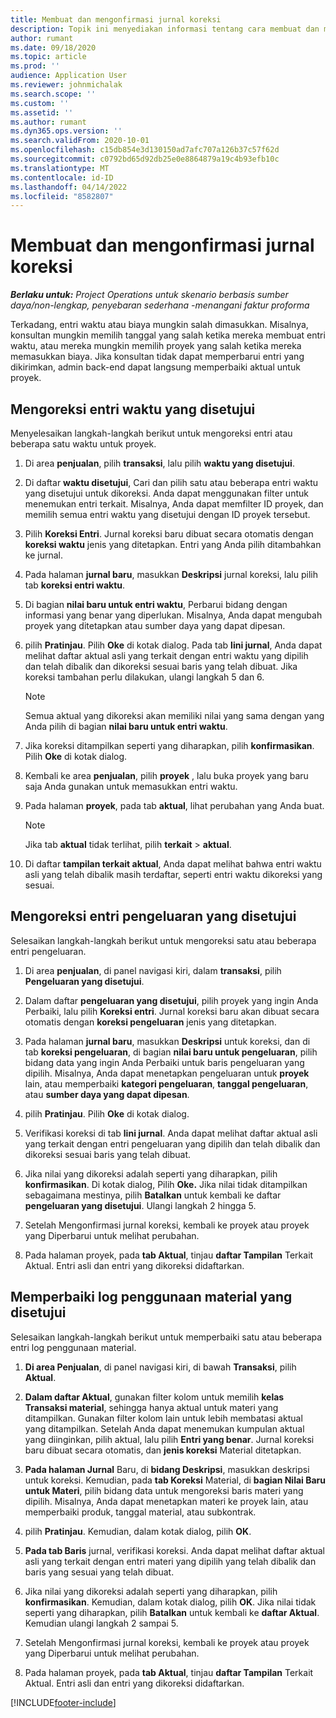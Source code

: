 ```yaml
---
title: Membuat dan mengonfirmasi jurnal koreksi
description: Topik ini menyediakan informasi tentang cara membuat dan mengonfirmasikan jurnal koreksi.
author: rumant
ms.date: 09/18/2020
ms.topic: article
ms.prod: ''
audience: Application User
ms.reviewer: johnmichalak
ms.search.scope: ''
ms.custom: ''
ms.assetid: ''
ms.author: rumant
ms.dyn365.ops.version: ''
ms.search.validFrom: 2020-10-01
ms.openlocfilehash: c15db854e3d130150ad7afc707a126b37c57f62d
ms.sourcegitcommit: c0792bd65d92db25e0e8864879a19c4b93efb10c
ms.translationtype: MT
ms.contentlocale: id-ID
ms.lasthandoff: 04/14/2022
ms.locfileid: "8582807"
---
```

# <a name="create-and-confirm-correction-journals"></a>Membuat dan mengonfirmasi jurnal koreksi

_**Berlaku untuk:** Project Operations untuk skenario berbasis sumber daya/non-lengkap, penyebaran sederhana -menangani faktur proforma_

Terkadang, entri waktu atau biaya mungkin salah dimasukkan. Misalnya, konsultan mungkin memilih tanggal yang salah ketika mereka membuat entri waktu, atau mereka mungkin memilih proyek yang salah ketika mereka memasukkan biaya. Jika konsultan tidak dapat memperbarui entri yang dikirimkan, admin back-end dapat langsung memperbaiki aktual untuk proyek.

## <a name="correct-approved-time-entries"></a>Mengoreksi entri waktu yang disetujui     

Menyelesaikan langkah-langkah berikut untuk mengoreksi entri atau beberapa satu waktu untuk proyek.

1. Di area **penjualan**, pilih **transaksi**, lalu pilih **waktu yang disetujui**. 

2. Di daftar **waktu disetujui**, Cari dan pilih satu atau beberapa entri waktu yang disetujui untuk dikoreksi. Anda dapat menggunakan filter untuk menemukan entri terkait. Misalnya, Anda dapat memfilter ID proyek, dan memilih semua entri waktu yang disetujui dengan ID proyek tersebut.

3. Pilih **Koreksi Entri**. Jurnal koreksi baru dibuat secara otomatis dengan **koreksi waktu** jenis yang ditetapkan. Entri yang Anda pilih ditambahkan ke jurnal. 

4. Pada halaman **jurnal baru**, masukkan **Deskripsi** jurnal koreksi, lalu pilih tab **koreksi entri waktu**.  

5. Di bagian **nilai baru untuk entri waktu**, Perbarui bidang dengan informasi yang benar yang diperlukan. Misalnya, Anda dapat mengubah proyek yang ditetapkan atau sumber daya yang dapat dipesan.

6. pilih **Pratinjau**. Pilih **Oke** di kotak dialog. Pada tab **lini jurnal**, Anda dapat melihat daftar aktual asli yang terkait dengan entri waktu yang dipilih dan telah dibalik dan dikoreksi sesuai baris yang telah dibuat. Jika koreksi tambahan perlu dilakukan, ulangi langkah 5 dan 6. 

    > [!NOTE]
    > Semua aktual yang dikoreksi akan memiliki nilai yang sama dengan yang Anda pilih di bagian **nilai baru untuk entri waktu**.

7. Jika koreksi ditampilkan seperti yang diharapkan, pilih **konfirmasikan**. Pilih **Oke** di kotak dialog.

8. Kembali ke area **penjualan**, pilih **proyek** , lalu buka proyek yang baru saja Anda gunakan untuk memasukkan entri waktu. 

9. Pada halaman **proyek**, pada tab **aktual**, lihat perubahan yang Anda buat. 

    > [!NOTE]
    > Jika tab **aktual** tidak terlihat, pilih **terkait** > **aktual**.  

10. Di daftar **tampilan terkait aktual**, Anda dapat melihat bahwa entri waktu asli yang telah dibalik masih terdaftar, seperti entri waktu dikoreksi yang sesuai. 

 
## <a name="correct-approved-expense-entries"></a>Mengoreksi entri pengeluaran yang disetujui

Selesaikan langkah-langkah berikut untuk mengoreksi satu atau beberapa entri pengeluaran. 

1. Di area **penjualan**, di panel navigasi kiri, dalam **transaksi**, pilih **Pengeluaran yang disetujui**.

2. Dalam daftar **pengeluaran yang disetujui**, pilih proyek yang ingin Anda Perbaiki, lalu pilih **Koreksi entri**. Jurnal koreksi baru akan dibuat secara otomatis dengan **koreksi pengeluaran** jenis yang ditetapkan. 

3. Pada halaman **jurnal baru**, masukkan **Deskripsi** untuk koreksi, dan di tab **koreksi pengeluaran**, di bagian **nilai baru untuk pengeluaran**, pilih bidang data yang ingin Anda Perbaiki untuk baris pengeluaran yang dipilih. Misalnya, Anda dapat menetapkan pengeluaran untuk **proyek** lain, atau memperbaiki **kategori pengeluaran**, **tanggal pengeluaran**, atau **sumber daya yang dapat dipesan**.

4. pilih **Pratinjau**. Pilih **Oke** di kotak dialog. 

5. Verifikasi koreksi di tab **lini jurnal**. Anda dapat melihat daftar aktual asli yang terkait dengan entri pengeluaran yang dipilih dan telah dibalik dan dikoreksi sesuai baris yang telah dibuat.

6. Jika nilai yang dikoreksi adalah seperti yang diharapkan, pilih **konfirmasikan**. Di kotak dialog, Pilih **Oke.** Jika nilai tidak ditampilkan sebagaimana mestinya, pilih **Batalkan** untuk kembali ke daftar **pengeluaran yang disetujui**. Ulangi langkah 2 hingga 5. 

7. Setelah Mengonfirmasi jurnal koreksi, kembali ke proyek atau proyek yang Diperbarui untuk melihat perubahan.

8. Pada halaman proyek, pada **tab Aktual**, tinjau **daftar Tampilan** Terkait Aktual. Entri asli dan entri yang dikoreksi didaftarkan.


## <a name="correct-approved-material-usage-logs"></a>Memperbaiki log penggunaan material yang disetujui

Selesaikan langkah-langkah berikut untuk memperbaiki satu atau beberapa entri log penggunaan material.

1. **Di area Penjualan**, di panel navigasi kiri, di bawah **Transaksi**, pilih **Aktual**.

2. **Dalam daftar Aktual**, gunakan filter kolom untuk memilih **kelas Transaksi material**, sehingga hanya aktual untuk materi yang ditampilkan. Gunakan filter kolom lain untuk lebih membatasi aktual yang ditampilkan. Setelah Anda dapat menemukan kumpulan aktual yang diinginkan, pilih aktual, lalu pilih **Entri yang benar**. Jurnal koreksi baru dibuat secara otomatis, dan **jenis koreksi** Material ditetapkan.

3. **Pada halaman Jurnal** Baru, di **bidang Deskripsi**, masukkan deskripsi untuk koreksi. Kemudian, pada **tab Koreksi** Material, di **bagian Nilai Baru untuk Materi**, pilih bidang data untuk mengoreksi baris materi yang dipilih. Misalnya, Anda dapat menetapkan materi ke proyek lain, atau memperbaiki produk, tanggal material, atau subkontrak.

4. pilih **Pratinjau**. Kemudian, dalam kotak dialog, pilih **OK**.

5. **Pada tab Baris** jurnal, verifikasi koreksi. Anda dapat melihat daftar aktual asli yang terkait dengan entri materi yang dipilih yang telah dibalik dan baris yang sesuai yang telah dibuat.

6. Jika nilai yang dikoreksi adalah seperti yang diharapkan, pilih **konfirmasikan**. Kemudian, dalam kotak dialog, pilih **OK**. Jika nilai tidak seperti yang diharapkan, pilih **Batalkan** untuk kembali ke **daftar Aktual**. Kemudian ulangi langkah 2 sampai 5.

7. Setelah Mengonfirmasi jurnal koreksi, kembali ke proyek atau proyek yang Diperbarui untuk melihat perubahan.

8. Pada halaman proyek, pada **tab Aktual**, tinjau **daftar Tampilan** Terkait Aktual. Entri asli dan entri yang dikoreksi didaftarkan.


[!INCLUDE[footer-include](../includes/footer-banner.md)]

